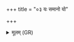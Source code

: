 +++
title = "०३ यः समानो यो"

+++
<details><summary>मूलम् (GR)</summary>

यः समानो यो ऽसमानो  
ऽमित्रो नो जिघांसति ।  
रुद्रः शरव्यया तान्  
अमित्रान् नो वि विध्यतु ॥
</details>